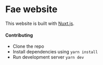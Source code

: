 # Fae website

This website is built with [Nuxt.js](https://nuxtjs.org/).

#### Contributing

* Clone the repo
* Install dependencies using `yarn install`
* Run development server `yarn dev`
